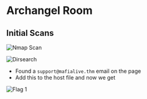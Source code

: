 # Archangel Room


## Initial Scans

![Nmap Scan](screenshots/2022-11-08-19-48-30.png)

![Dirsearch](screenshots/2022-11-08-19-48-57.png)

- Found a `support@mafialive.thm` email on the page
- Add this to the host file and now we get

![Flag 1](screenshots/2022-11-08-19-57-18.png)